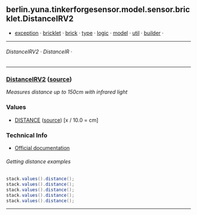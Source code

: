 
## berlin.yuna.tinkerforgesensor.model.sensor.bricklet.DistanceIRV2
* [exception](readmeDoc/berlin/yuna/tinkerforgesensor/model/exception/README.md) · [bricklet](readmeDoc/berlin/yuna/tinkerforgesensor/model/sensor/bricklet/README.md) · [brick](readmeDoc/berlin/yuna/tinkerforgesensor/model/sensor/brick/README.md) · [type](readmeDoc/berlin/yuna/tinkerforgesensor/model/type/README.md) · [logic](readmeDoc/berlin/yuna/tinkerforgesensor/logic/README.md) · [model](readmeDoc/berlin/yuna/tinkerforgesensor/model/README.md) · [util](readmeDoc/berlin/yuna/tinkerforgesensor/util/README.md) · [builder](readmeDoc/berlin/yuna/tinkerforgesensor/model/builder/README.md) · 

---
###### DistanceIRV2 · DistanceIR · 

---

### [DistanceIRV2](readmeDoc/berlin/yuna/tinkerforgesensor/model/sensor/bricklet/DistanceIRV2.md) ([source](src/main/java/berlin/yuna/tinkerforgesensor/model/sensor/bricklet/DistanceIRV2.java))

*Measures distance up to 150cm with infrared light*

### Values

* [DISTANCE](readmeDoc/berlin/yuna/tinkerforgesensor/model/type/ValueType.md) ([source](src/main/java/berlin/yuna/tinkerforgesensor/model/type/ValueType.java)) [x / 10.0 = cm]
### Technical Info

* [Official documentation](https://www.tinkerforge.com/de/doc/Hardware/Bricklets/Distance_IR_V2.html)
###### Getting distance examples
```java
stack.values().distance();
stack.values().distance();
stack.values().distance();
stack.values().distance();
stack.values().distance();
```

--- 

